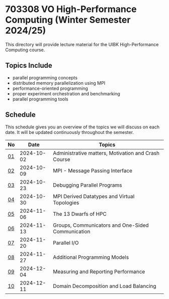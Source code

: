 # 703308 VO High-Performance Computing (Winter Semester 2024/25)

This directory will provide lecture material for the UIBK High-Performance Computing course.

## Topics Include

- parallel programming concepts
- distributed memory parallelization using MPI
- performance-oriented programming
- proper experiment orchestration and benchmarking
- parallel programming tools

## Schedule

This schedule gives you an overview of the topics we will discuss on each date.
It will be updated continuously throughout the semester.

| No                                       | Date       | Topics                                              |
| ---------------------------------------- | ---------- | --------------------------------------------------- |
| [01](01_motivation_and_crash_course.pdf) | 2024-10-02 | Administrative matters, Motivation and Crash Course |
| [02](02_mpi_basics.pdf)                  | 2024-10-09 | MPI - Message Passing Interface                     |
| [03](03_debugging.pdf)                   | 2024-10-23 | Debugging Parallel Programs                         |
| [04](04_mpi_advanced.pdf)                | 2024-10-30 | MPI Derived Datatypes and Virtual Topologies        |
| [05](05_dwarfs.pdf)                      | 2024-11-06 | The 13 Dwarfs of HPC                                |
| [06](06_mpi_advanced_2.pdf)              | 2024-11-13 | Groups, Communicators and One-Sided Communication   |
| [07](07_parallel_io.pdf)                 | 2024-11-20 | Parallel I/O                                        |
| [08](08_programming_models.pdf)          | 2024-11-27 | Additional Programming Models                       |
| [09](09_measurements.pdf)                | 2024-12-04 | Measuring and Reporting Performance                 |
| [10](10_domain_decomposition.pdf)        | 2024-12-11 | Domain Decomposition and Load Balancing             |
